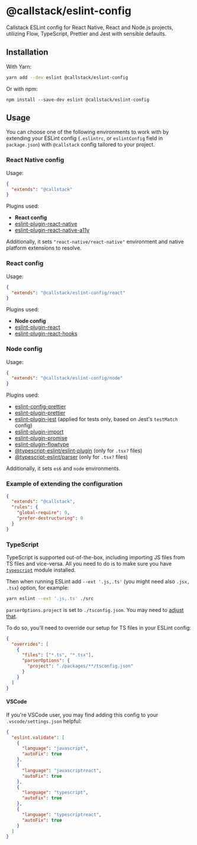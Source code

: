 # @callstack/eslint-config

Callstack ESLint config for React Native, React and Node.js projects, utilizing Flow, TypeScript, Prettier and Jest with sensible defaults.

## Installation

With Yarn:

```bash
yarn add --dev eslint @callstack/eslint-config
```

Or with npm:

```
npm install --save-dev eslint @callstack/eslint-config
```

## Usage

You can choose one of the following environments to work with by extending your ESLint config (`.eslintrc`, or `eslintConfig` field in `package.json`) with `@callstack` config tailored to your project.

### React Native config

Usage:

```json
{
  "extends": "@callstack"
}
```

Plugins used:

- **React config**
- [eslint-plugin-react-native](https://yarnpkg.com/en/package/eslint-plugin-react-native)
- [eslint-plugin-react-native-a11y](https://classic.yarnpkg.com/en/package/eslint-plugin-react-native-a11y)

Additionally, it sets `"react-native/react-native"` environment and native platform extensions to resolve.

### React config

Usage:

```json
{
  "extends": "@callstack/eslint-config/react"
}
```

Plugins used:

- **Node config**
- [eslint-plugin-react](https://yarnpkg.com/en/package/eslint-plugin-react)
- [eslint-plugin-react-hooks](https://yarnpkg.com/en/package/eslint-plugin-react-hooks)

### Node config

Usage:

```json
{
  "extends": "@callstack/eslint-config/node"
}
```

Plugins used:

- [eslint-config-prettier](https://yarnpkg.com/en/package/eslint-config-prettier)
- [eslint-plugin-prettier](https://yarnpkg.com/en/package/eslint-plugin-prettier)
- [eslint-plugin-jest](https://yarnpkg.com/en/package/eslint-plugin-jest) (applied for tests only, based on Jest's `testMatch` config)
- [eslint-plugin-import](https://yarnpkg.com/en/package/eslint-plugin-import)
- [eslint-plugin-promise](https://yarnpkg.com/en/package/eslint-plugin-promise)
- [eslint-plugin-flowtype](https://yarnpkg.com/en/package/eslint-plugin-flowtype)
- [@typescript-eslint/eslint-plugin](https://yarnpkg.com/en/package/@typescript-eslint/eslint-plugin) (only for `.tsx?` files)
- [@typescript-eslint/parser](https://yarnpkg.com/en/package/@typescript-eslint/parser) (only for `.tsx?` files)

Additionally, it sets `es6` and `node` environments.

### Example of extending the configuration

```json
{
  "extends": "@callstack",
  "rules": {
    "global-require": 0,
    "prefer-destructuring": 0
  }
}
```

### TypeScript

TypeScript is supported out-of-the-box, including importing JS files from TS files and vice-versa. All you need to do is to make sure you have [`typescript`](https://yarnpkg.com/en/package/typescript) module installed.

Then when running ESLint add `--ext '.js,.ts'` (you might need also `.jsx, .tsx`) option, for example:

```bash
yarn eslint --ext '.js,.ts' ./src
```

`parserOptions.project` is set to `./tsconfig.json`. You may need to [adjust that](https://typescript-eslint.io/architecture/parser#project).

To do so, you'll need to override our setup for TS files in your ESLint config:

```json
{
  "overrides": [
    {
      "files": ["*.ts", "*.tsx"],
      "parserOptions": {
        "project": "./packages/**/tsconfig.json"
      }
    }
  ]
}
```

#### VSCode

If you're VSCode user, you may find adding this config to your `.vscode/settings.json` helpful:

```json
{
  "eslint.validate": [
    {
      "language": "javascript",
      "autoFix": true
    },
    {
      "language": "javascriptreact",
      "autoFix": true
    },
    {
      "language": "typescript",
      "autoFix": true
    },
    {
      "language": "typescriptreact",
      "autoFix": true
    }
  ]
}
```
